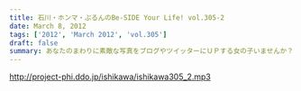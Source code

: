 ```yaml
---
title: 石川・ホンマ・ぶるんのBe-SIDE Your Life! vol.305-2
date: March 8, 2012
tags: ['2012', 'March 2012', 'vol.305']
draft: false
summary: あなたのまわりに素敵な写真をブログやツイッターにＵＰする女の子いませんか？ビーサイはそんな女の子が大好きです。いっぱいブログとかツイッターしようね。メヒコ。代打Ｄビーチ
---
```


http://project-phi.ddo.jp/ishikawa/ishikawa305_2.mp3